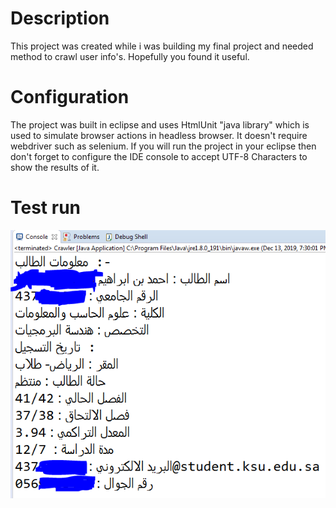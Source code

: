 # Description
This project was created while i was building my final project and needed method to crawl user info's.
Hopefully you found it useful.

# Configuration
The project was built in eclipse and uses HtmlUnit "java library" which is used to simulate browser actions in
headless browser. It doesn't require webdriver such as selenium.
If you will run the project in your eclipse then don't forget to configure the IDE console to accept UTF-8 Characters
to show the results of it.

# Test run
![test run](https://raw.githubusercontent.com/ahmadim98/edugateCrawler/src/edugateCrawler.PNG)
